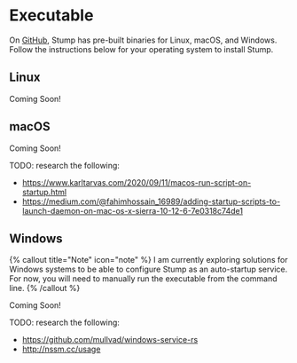 # Executable

On [GitHub](https://github.com/aaronleopold/stump/releases), Stump has pre-built binaries for Linux, macOS, and Windows. Follow the instructions below for your operating system to install Stump.

## Linux

Coming Soon!

## macOS

Coming Soon!

TODO: research the following:

- https://www.karltarvas.com/2020/09/11/macos-run-script-on-startup.html
- https://medium.com/@fahimhossain_16989/adding-startup-scripts-to-launch-daemon-on-mac-os-x-sierra-10-12-6-7e0318c74de1

## Windows

{% callout title="Note" icon="note" %}
I am currently exploring solutions for Windows systems to be able to configure Stump as an auto-startup service. For now, you will need to manually run the executable from the command line.
{% /callout %}

Coming Soon!

TODO: research the following:

- https://github.com/mullvad/windows-service-rs
- http://nssm.cc/usage
